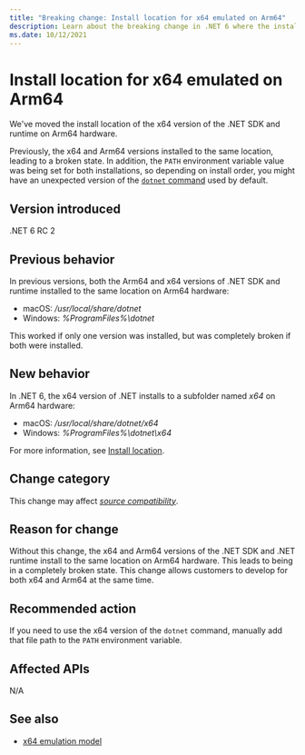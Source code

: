```yaml
---
title: "Breaking change: Install location for x64 emulated on Arm64"
description: Learn about the breaking change in .NET 6 where the installation location for the x64 version of .NET when installed on Arm64 hardware has changed.
ms.date: 10/12/2021
---
```

# Install location for x64 emulated on Arm64

We've moved the install location of the x64 version of the .NET SDK and runtime on Arm64 hardware.

Previously, the x64 and Arm64 versions installed to the same location, leading to a broken state. In addition, the `PATH` environment variable value was being set for both installations, so depending on install order, you might have an unexpected version of the [`dotnet` command](../../../tools/dotnet.md) used by default.

## Version introduced

.NET 6 RC 2

## Previous behavior

In previous versions, both the Arm64 and x64 versions of .NET SDK and runtime installed to the same location on Arm64 hardware:

- macOS: */usr/local/share/dotnet*
- Windows: *%ProgramFiles%\dotnet*

This worked if only one version was installed, but was completely broken if both were installed.

## New behavior

In .NET 6, the x64 version of .NET installs to a subfolder named *x64* on Arm64 hardware:

- macOS: */usr/local/share/dotnet/x64*
- Windows: *%ProgramFiles%\dotnet\x64*

For more information, see [Install location](https://github.com/dotnet/designs/blob/main/accepted/2021/x64-emulation-on-Arm64/x64-emulation.md#install-location).

## Change category

This change may affect [*source compatibility*](../../categories.md#source-compatibility).

## Reason for change

Without this change, the x64 and Arm64 versions of the .NET SDK and .NET runtime install to the same location on Arm64 hardware. This leads to being in a completely broken state. This change allows customers to develop for both x64 and Arm64 at the same time.

## Recommended action

If you need to use the x64 version of the `dotnet` command, manually add that file path to the `PATH` environment variable.

## Affected APIs

N/A

## See also

- [x64 emulation model](https://github.com/dotnet/designs/blob/main/accepted/2021/x64-emulation-on-Arm64/x64-emulation.md)
